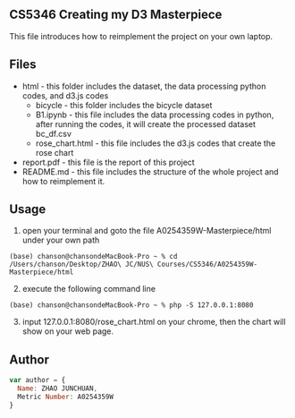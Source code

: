 ## CS5346 Creating my D3 Masterpiece

This file introduces how to reimplement the project on your own laptop.

## Files
* html - this folder includes the dataset, the data processing python codes, and d3.js codes
     * bicycle - this folder includes the bicycle dataset
     * B1.ipynb - this file includes the data processing codes in python, after running the codes, it will create the processed dataset bc_df.csv
     * rose_chart.html - this file includes the d3.js codes that create the rose chart
* report.pdf - this file is the report of this project
* README.md - this file includes the structure of the whole project and how to reimplement it.

## Usage
1. open your terminal and goto the file A0254359W-Masterpiece/html under your own path
```console
(base) chanson@chansondeMacBook-Pro ~ % cd /Users/chanson/Desktop/ZHAO\ JC/NUS\ Courses/CS5346/A0254359W-Masterpiece/html
```
2. execute the following command line
```console
(base) chanson@chansondeMacBook-Pro ~ % php -S 127.0.0.1:8080
```
3. input 127.0.0.1:8080/rose_chart.html on your chrome, then the chart will show on your web page.


## Author

```javascript
var author = {
  Name: ZHAO JUNCHUAN,
  Metric Number: A0254359W
}
```
